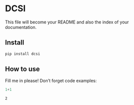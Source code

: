 DCSI
================

<!-- WARNING: THIS FILE WAS AUTOGENERATED! DO NOT EDIT! -->

This file will become your README and also the index of your
documentation.

## Install

``` sh
pip install dcsi
```

## How to use

Fill me in please! Don’t forget code examples:

``` python
1+1
```

    2
